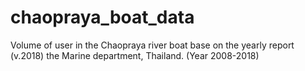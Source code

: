 # chaopraya_boat_data
Volume of user in the Chaopraya river boat base on the yearly report (v.2018) the Marine department, Thailand. (Year 2008-2018) 
